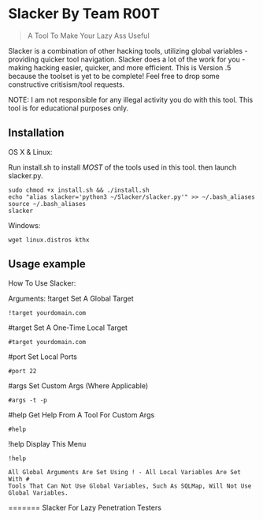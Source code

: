 # Slacker By Team R00T
> A Tool To Make Your Lazy Ass Useful

Slacker is a combination of other hacking tools, utilizing global variables - providing quicker tool navigation. Slacker does a lot of the work for you - making hacking easier, quicker, and more efficient. This is Version .5 because the toolset is yet to be complete! Feel free to drop some constructive critisism/tool requests.

NOTE: 
I am not responsible for any illegal activity you do with this tool.
This tool is for educational purposes only.


## Installation

OS X & Linux:

Run install.sh to install *MOST* of the tools used in this tool. 
then launch slacker.py.
```
sudo chmod +x install.sh && ./install.sh
echo "alias slacker='python3 ~/Slacker/slacker.py'" >> ~/.bash_aliases
source ~/.bash_aliases
slacker
```

Windows:

```
wget linux.distros kthx
```

## Usage example

How To Use Slacker: 

Arguments:
!target Set A Global Target
```
!target yourdomain.com
```
\#target Set A One-Time Local Target
```
#target yourdomain.com
```
\#port Set Local Ports
```
#port 22
```
\#args Set Custom Args (Where Applicable)
```
#args -t -p
```
\#help Get Help From A Tool For Custom Args
```
#help
```
!help Display This Menu
```
!help
```
~~~
All Global Arguments Are Set Using ! - All Local Variables Are Set With #
Tools That Can Not Use Global Variables, Such As SQLMap, Will Not Use Global Variables.
~~~
=======
Slacker
For Lazy Penetration Testers
